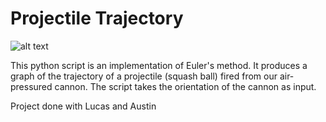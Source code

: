 # Projectile Trajectory
![alt text](https://github.com/andrew128/projectileTrajectory/blob/master/CannonPic.jpg)

This python script is an implementation of Euler's method. 
It produces a graph of the trajectory of a projectile (squash ball) fired from our air-pressured cannon. 
The script takes the orientation of the cannon as input.

Project done with Lucas and Austin
